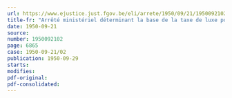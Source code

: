 ```yaml
---
url: https://www.ejustice.just.fgov.be/eli/arrete/1950/09/21/1950092102/justel
title-fr: "Arrêté ministériel déterminant la base de la taxe de luxe pour certains véhicules automobiles"
date: 1950-09-21
source:
number: 1950092102
page: 6865
case: 1950-09-21/02
publication: 1950-09-29
starts:
modifies:
pdf-original:
pdf-consolidated:
---
```


